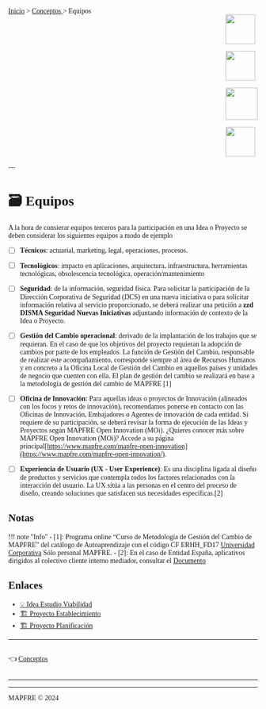 <font face = "Microsoft Yahei">

<div style=" display: flex; justify-content: space-between;">

<div>
<a href="../../">Inicio</a> > <a href="../conceptos_es#explicación">Conceptos </a> > Equipos
</div>

<div>

<a href="#-titulo"><img style="width:60px" src="../../img/flag_en.png"></a>

<a href="#-titulo"><img style="width:60px" src="../../img/flag_es.png"></a>

<a href="mailto:lnavio@mapfre.com,mariats@mapfre.com?cc=canogf@mapfre.com&subject=Feedback METODOLOGÍA GESTIÓN"><img style="width:65px" src="../../img/feedback.png"></a>

<a href="../../"><img style="width:60px" src="../../img/LogoMet.png"></a>

</div>
</div>
---

# 🗃️ Equipos

A la hora de consierar equipos terceros para la participación en una Idea o Proyecto se deben considerar los siguientes equipos a modo de ejemplo

- [ ] **Técnicos**: actuarial, marketing, legal, operaciones, procesos.
- [ ] **Tecnológicos**: impacto en aplicaciones, arquitectura, infraestructura, herramientas tecnológicas, obsolescencia tecnológica, operación/mantenimiento
- [ ] **Seguridad**: de la información, seguridad física. Para solicitar la participación de la Dirección Corporativa de Seguridad (DCS) en una nueva iniciativa o para solicitar información relativa al servicio proporcionado, se deberá realizar una petición a **zzd DISMA Seguridad Nuevas Iniciativas** adjuntando información de contexto de la Idea o Proyecto.
- [ ]  **Gestión del Cambio operacional**: derivado de la implantación de los trabajos que se requieran. En el caso de que los objetivos del proyecto requieran la adopción de cambios por parte de los empleados. La función de Gestión del Cambio, responsable de realizar este acompañamiento, corresponde siempre al área de Recursos Humanos y en concreto a la Oficina Local de Gestión del Cambio en aquellos países y unidades de negocio que cuenten con ella. El plan de gestión del cambio se realizará en base a la metodología de gestión del cambio de MAPFRE [1]

- [ ] **Oficina de Innovación**: Para aquellas ideas o proyectos de Innovación (alineados con los focos y retos de innovación), recomendamos ponerse en contacto con las Oficinas de Innovación, Embajadores o Agentes de innovación de cada entidad. Si requiere de su participación, se deberá revisar la forma de ejecución de las Ideas y Proyectos según MAPFRE Open Innovation (MOi).
¿Quieres conocer más sobre MAPFRE Open Innovation (MOi)? Accede a su página principal[https://www.mapfre.com/mapfre-open-innovation](https://www.mapfre.com/mapfre-open-innovation/).


- [ ] **Experiencia de Usuario (UX - User Experience)**: Es una disciplina ligada al diseño de productos y servicios que contempla todos los factores relacionados con la interacción del usuario. La UX sitúa a las personas en el centro del proceso de diseño, creando soluciones que satisfacen sus necesidades específicas.[2]


## Notas
!!! note "Info"
    - [1]: Programa online “Curso de Metodología de Gestión del Cambio de MAPFRE” del catálogo de Autoaprendizaje con el código CF ERHH_FD17 [Universidad Corporativa](https://mapfre.plateau.com/learning/user/deeplink_redirect.jsp?linkId=ITEM_DETAILS&componentID=ERHH_FD17&componentTypeID=CF&revisionDate=1577709386000) Sólo personal MAPFRE.
    - [2]: En el caso de Entidad España, aplicativos dirigidos al colectivo cliente interno mediador, consultar el [Documento](https://mapfrecorp.sharepoint.com/:b:/s/GO365SPOEECOMPUSGIBEES-DPTOIOYP/EVrKZNzHIodElpc2lA-XVKQB1t5C00zNG52tGSmmUW8fMg?e=NUPbbM&xsdata=MDV8MDJ8Y2Fub2dmQG1hcGZyZS5jb218NjAyMWNhNjQxZWQ5NDdlMGY1ZjEwOGRjNjgxZDNjZGJ8NWNjNmM2NmRmZmIyNDY5ZjkzODVjZGE4NDBlNTc4MzZ8MHwwfDYzODQ5OTcyMjAwNDAyMTMzMHxVbmtub3dufFRXRnBiR1pzYjNkOGV5SldJam9pTUM0d0xqQXdNREFpTENKUUlqb2lWMmx1TXpJaUxDSkJUaUk2SWsxaGFXd2lMQ0pYVkNJNk1uMD18MHx8fA%3d%3d&sdata=VlFyYStiUUhaSnRLZS9ERkhqOEs3ZW9SSTlGdXY0VmovaTZ2TlRDVDRtST0%3d)

## Enlaces
- [💡 Idea Estudio Viabilidad](../idea/idea.businessCase_es.md)
- [🏗️ Proyecto Establecimiento](../proyecto/proyecto.Registro_es.md)
- [🏗️ Proyecto Planificación](../proyecto/proyecto.Planificacion_es.md)

---

<div style="display: flex; justify-content: space-between;">
  <p>
    👈 <a href="../conceptos_es">Conceptos </a>
  </p>


</div>

---

---
MAPFRE © 2024
